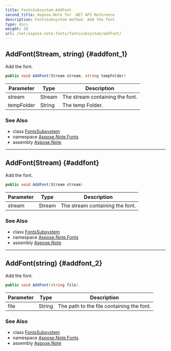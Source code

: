 ```yaml
---
title: FontsSubsystem.AddFont
second_title: Aspose.Note for .NET API Reference
description: FontsSubsystem method. Add the font
type: docs
weight: 20
url: /net/aspose.note.fonts/fontssubsystem/addfont/
---
```

## AddFont(Stream, string) {#addfont_1}

Add the font.

```csharp
public void AddFont(Stream stream, string tempFolder)
```

| Parameter | Type | Description |
| --- | --- | --- |
| stream | Stream | The stream containing the font. |
| tempFolder | String | The temp Folder. |

### See Also

* class [FontsSubsystem](../)
* namespace [Aspose.Note.Fonts](../../fontssubsystem/)
* assembly [Aspose.Note](../../../)

---

## AddFont(Stream) {#addfont}

Add the font.

```csharp
public void AddFont(Stream stream)
```

| Parameter | Type | Description |
| --- | --- | --- |
| stream | Stream | The stream containing the font. |

### See Also

* class [FontsSubsystem](../)
* namespace [Aspose.Note.Fonts](../../fontssubsystem/)
* assembly [Aspose.Note](../../../)

---

## AddFont(string) {#addfont_2}

Add the font.

```csharp
public void AddFont(string file)
```

| Parameter | Type | Description |
| --- | --- | --- |
| file | String | The path to the file containing the font. |

### See Also

* class [FontsSubsystem](../)
* namespace [Aspose.Note.Fonts](../../fontssubsystem/)
* assembly [Aspose.Note](../../../)


